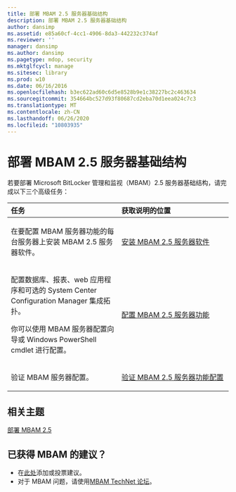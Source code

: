 ```yaml
---
title: 部署 MBAM 2.5 服务器基础结构
description: 部署 MBAM 2.5 服务器基础结构
author: dansimp
ms.assetid: e85a60cf-4cc1-4906-8da3-442232c374af
ms.reviewer: ''
manager: dansimp
ms.author: dansimp
ms.pagetype: mdop, security
ms.mktglfcycl: manage
ms.sitesec: library
ms.prod: w10
ms.date: 06/16/2016
ms.openlocfilehash: b3ec622ad60c6d5e8528b9e1c38227bc2c463634
ms.sourcegitcommit: 354664bc527d93f80687cd2eba70d1eea024c7c3
ms.translationtype: MT
ms.contentlocale: zh-CN
ms.lasthandoff: 06/26/2020
ms.locfileid: "10803935"
---
```

# 部署 MBAM 2.5 服务器基础结构


若要部署 Microsoft BitLocker 管理和监视（MBAM）2.5 服务器基础结构，请完成以下三个高级任务：

<table>
<colgroup>
<col width="50%" />
<col width="50%" />
</colgroup>
<thead>
<tr class="header">
<th align="left">任务</th>
<th align="left">获取说明的位置</th>
</tr>
</thead>
<tbody>
<tr class="odd">
<td align="left"><p>在要配置 MBAM 服务器功能的每台服务器上安装 MBAM 2.5 服务器软件。</p></td>
<td align="left"><p><a href="installing-the-mbam-25-server-software.md" data-raw-source="[Installing the MBAM 2.5 Server Software](installing-the-mbam-25-server-software.md)">安装 MBAM 2.5 服务器软件</a></p></td>
</tr>
<tr class="even">
<td align="left"><p>配置数据库、报表、web 应用程序和可选的 System Center Configuration Manager 集成拓扑。</p>
<p>你可以使用 MBAM 服务器配置向导或 Windows PowerShell cmdlet 进行配置。</p></td>
<td align="left"><p><a href="configuring-the-mbam-25-server-features.md" data-raw-source="[Configuring the MBAM 2.5 Server Features](configuring-the-mbam-25-server-features.md)">配置 MBAM 2.5 服务器功能</a></p></td>
</tr>
<tr class="odd">
<td align="left"><p>验证 MBAM 服务器配置。</p></td>
<td align="left"><p><a href="validating-the-mbam-25-server-feature-configuration.md" data-raw-source="[Validating the MBAM 2.5 Server Feature Configuration](validating-the-mbam-25-server-feature-configuration.md)">验证 MBAM 2.5 服务器功能配置</a></p></td>
</tr>
</tbody>
</table>

 

## 相关主题


[部署 MBAM 2.5](deploying-mbam-25.md)

 
## 已获得 MBAM 的建议？
- 在[此处](http://mbam.uservoice.com/forums/268571-microsoft-bitlocker-administration-and-monitoring)添加或投票建议。 
- 对于 MBAM 问题，请使用[MBAM TechNet 论坛](https://social.technet.microsoft.com/Forums/home?forum=mdopmbam)。
 





